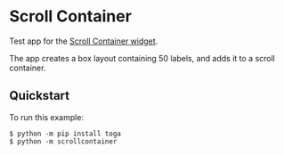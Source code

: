 # Scroll Container

Test app for the
[Scroll Container widget](https://toga.beeware.org/en/stable/reference/api/containers/scrollcontainer.html).

The app creates a box layout containing 50 labels, and adds it to a scroll container.

## Quickstart

To run this example:

```
$ python -m pip install toga
$ python -m scrollcontainer
```
